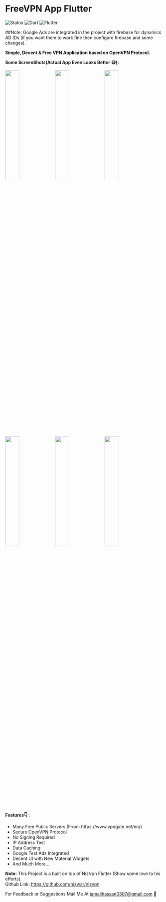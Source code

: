 # FreeVPN App Flutter
![Status](https://img.shields.io/badge/Status-Active-brightgreen)
![Dart](https://img.shields.io/badge/dart-100%25-brightgreen)
![Flutter](https://img.shields.io/badge/Flutter-Cross%20Platform-blue)

##Note: Google Ads are integrated in the project with firebase for dynamics AD IDs (if you want them to work fine then configure firebase and some changes).


<b>Simple, Decent & Free VPN Application based on OpenVPN Protocol.</b></br>

<b>Some ScreenShots(Actual App Even Looks Better 😃):</b></br><br>
<kbd>
<img src="https://github.com/jamalihassan0307/Flutter-VPN-Free/blob/main/assets/1.png" width=30% height=30%/>
<img src="https://github.com/jamalihassan0307/Flutter-VPN-Free/blob/main/assets/2.png" width=30% height=30%/>
<img src="https://github.com/jamalihassan0307/Flutter-VPN-Free/blob/main/assets/3.png" width=30% height=30%/>
<img src="https://github.com/jamalihassan0307/Flutter-VPN-Free/blob/main/assets/4.png" width=30% height=30%/>
<img src="https://github.com/jamalihassan0307/Flutter-VPN-Free/blob/main/assets/5.png" width=30% height=30%/>
<img src="https://github.com/jamalihassan0307/Flutter-VPN-Free/blob/main/assets/6.png" width=30% height=30%/>
</kbd>
<br>
<br>
  
 <b>Features👇 : </b>
<ul>
<li>Many Free Public Servers (From: https://www.vpngate.net/en/)
<li>Secure OpenVPN Protocol
<li>No Signing Required
<li>IP Address Test
<li>Data Caching
<li>Google Test Ads Integrated
<li>Decent UI with New Material Widgets
<li>And Much More....
</ul>

<b>Note:</b> This Project is a built on top of NizVpn Flutter (Show some love to his efforts).
<br>Github Link: https://github.com/nizwar/nizvpn
  

For Feedback or Suggestions Mail Me At jamalihassan0307@gmail.com 🙂

